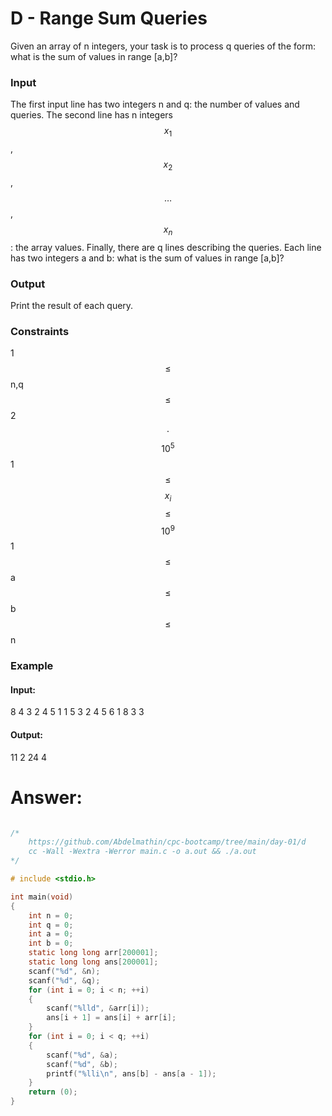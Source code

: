 # D - Range Sum Queries

Given an array of n integers, your task is to process q queries of the form: what is the sum of values in range [a,b]?

### Input

The first input line has two integers n and q: the number of values and queries.
The second line has n integers $$x_1$$, $$x_2$$, $$\dots$$, $$x_n$$: the array values.
Finally, there are q lines describing the queries. Each line has two integers a and b: what is the sum of values in range [a,b]?

### Output

Print the result of each query.

### Constraints

1 $$\le$$ n,q $$\le$$ 2 $$\cdot$$ $$10^5$$
1 $$\le$$ $$x_i$$ $$\le$$ $$10^9$$
1 $$\le$$ a $$\le$$ b $$\le$$ n

### Example

#### Input:
8 4
3 2 4 5 1 1 5 3
2 4
5 6
1 8
3 3

#### Output:
11
2
24
4

# Answer:

```c

/*
	https://github.com/Abdelmathin/cpc-bootcamp/tree/main/day-01/d
	cc -Wall -Wextra -Werror main.c -o a.out && ./a.out
*/

# include <stdio.h>

int main(void)
{
	int n = 0;
	int q = 0;
	int a = 0;
	int b = 0;
	static long long arr[200001];
	static long long ans[200001];
	scanf("%d", &n);
	scanf("%d", &q);
	for (int i = 0; i < n; ++i)
	{
		scanf("%lld", &arr[i]);
		ans[i + 1] = ans[i] + arr[i];
	}
	for (int i = 0; i < q; ++i)
	{
		scanf("%d", &a);
		scanf("%d", &b);
		printf("%lli\n", ans[b] - ans[a - 1]);
	}
	return (0);
}
```
